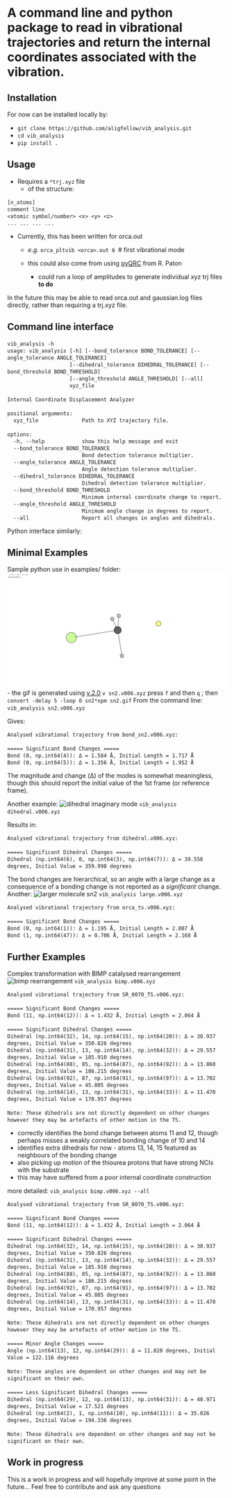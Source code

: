 # A command line and python package to read in vibrational trajectories and return the internal coordinates associated with the vibration.

## Installation
For now can be installed locally by:
- ```git clone https://github.com/aligfellow/vib_analysis.git```
- ```cd vib_analysis```
- ```pip install .```

## Usage
- Requires a ```*trj.xyz``` file
  - of the structure:
```
[n_atoms]
comment line
<atomic symbol/number> <x> <y> <z>
... ... ... ... 
```
- Currently, this has been written for orca.out
  - _e.g._ ```orca_pltvib <orca>.out 6 ```# first vibrational mode
  - this could also come from using [pyQRC](https://github.com/patonlab/pyQRC) from R. Paton
  
     - could run a loop of amplitudes to generate individual xyz trj files **to do**
     
In the future this may be able to read orca.out and gaussian.log files directly, rather than requiring a trj.xyz file.

## Command line interface
```
vib_analysis -h
usage: vib_analysis [-h] [--bond_tolerance BOND_TOLERANCE] [--angle_tolerance ANGLE_TOLERANCE]
                    [--dihedral_tolerance DIHEDRAL_TOLERANCE] [--bond_threshold BOND_THRESHOLD]
                    [--angle_threshold ANGLE_THRESHOLD] [--all]
                    xyz_file

Internal Coordinate Displacement Analyzer

positional arguments:
  xyz_file              Path to XYZ trajectory file.

options:
  -h, --help            show this help message and exit
  --bond_tolerance BOND_TOLERANCE
                        Bond detection tolerance multiplier.
  --angle_tolerance ANGLE_TOLERANCE
                        Angle detection tolerance multiplier.
  --dihedral_tolerance DIHEDRAL_TOLERANCE
                        Dihedral detection tolerance multiplier.
  --bond_threshold BOND_THRESHOLD
                        Minimum internal coordinate change to report.
  --angle_threshold ANGLE_THRESHOLD
                        Minimum angle change in degrees to report.
  --all                 Report all changes in angles and dihedrals.
```                 
Python interface similarly:

## Minimal Examples 
Sample python use in examples/ folder:
![sn2 imaginary mode](images/sn2.gif)
    - the gif is generated using [v.2.0](https://github.com/briling/v) ```v sn2.v006.xyz``` press `f` and then `q` ; then ```convert -delay 5 -loop 0 sn2*xpm sn2.gif```
From the command line:
  ``` vib_analysis sn2.v006.xyz ```

Gives:
```
Analysed vibrational trajectory from bond_sn2.v006.xyz:

===== Significant Bond Changes =====
Bond (0, np.int64(4)): Δ = 1.584 Å, Initial Length = 1.717 Å
Bond (0, np.int64(5)): Δ = 1.356 Å, Initial Length = 1.952 Å
```
The magnitude and change (Δ) of the modes is somewhat meaningless, though this should report the initial value of the 1st frame (or reference frame).

Another example:
![dihedral imaginary mode](images/dihedral.gif)
```vib_analysis dihedral.v006.xyz```

Results in:
```
Analysed vibrational trajectory from dihedral.v006.xyz:

===== Significant Dihedral Changes =====
Dihedral (np.int64(6), 0, np.int64(3), np.int64(7)): Δ = 39.556 degrees, Initial Value = 359.998 degrees
```

The bond changes are hierarchical, so an angle with a large change as a consequence of a bonding change is not reported as a *significant* change.
Another:
![larger molecule sn2](images/large.gif)
```vib_analysis large.v006.xyz```

```
Analysed vibrational trajectory from orca_ts.v006.xyz:

===== Significant Bond Changes =====
Bond (0, np.int64(1)): Δ = 1.195 Å, Initial Length = 2.807 Å
Bond (1, np.int64(47)): Δ = 0.706 Å, Initial Length = 2.168 Å
```

## Further Examples
Complex transformation with BIMP catalysed rearrangement
![bimp rearrangement](images/bimp.gif)
```vib_analysis bimp.v006.xyz```

```
Analysed vibrational trajectory from SR_0070_TS.v006.xyz:

===== Significant Bond Changes =====
Bond (11, np.int64(12)): Δ = 1.432 Å, Initial Length = 2.064 Å

===== Significant Dihedral Changes =====
Dihedral (np.int64(32), 14, np.int64(15), np.int64(20)): Δ = 30.937 degrees, Initial Value = 350.826 degrees
Dihedral (np.int64(31), 13, np.int64(14), np.int64(32)): Δ = 29.557 degrees, Initial Value = 185.910 degrees
Dihedral (np.int64(88), 85, np.int64(87), np.int64(92)): Δ = 13.860 degrees, Initial Value = 186.215 degrees
Dihedral (np.int64(92), 87, np.int64(91), np.int64(97)): Δ = 13.702 degrees, Initial Value = 45.805 degrees
Dihedral (np.int64(14), 13, np.int64(31), np.int64(33)): Δ = 11.470 degrees, Initial Value = 170.957 degrees

Note: These dihedrals are not directly dependent on other changes however they may be artefacts of other motion in the TS.
```
- correctly identifies the bond change between atoms 11 and 12, though perhaps misses a weakly correlated bonding change of 10 and 14
- identifies extra dihedrals for now - atoms 13, 14, 15 featured as neighbours of the bonding change
- also picking up motion of the thiourea protons that have strong NCIs with the substrate
- this may have suffered from a poor internal coordinate construction

more detailed:
```vib_analysis bimp.v006.xyz --all```

```
Analysed vibrational trajectory from SR_0070_TS.v006.xyz:

===== Significant Bond Changes =====
Bond (11, np.int64(12)): Δ = 1.432 Å, Initial Length = 2.064 Å

===== Significant Dihedral Changes =====
Dihedral (np.int64(32), 14, np.int64(15), np.int64(20)): Δ = 30.937 degrees, Initial Value = 350.826 degrees
Dihedral (np.int64(31), 13, np.int64(14), np.int64(32)): Δ = 29.557 degrees, Initial Value = 185.910 degrees
Dihedral (np.int64(88), 85, np.int64(87), np.int64(92)): Δ = 13.860 degrees, Initial Value = 186.215 degrees
Dihedral (np.int64(92), 87, np.int64(91), np.int64(97)): Δ = 13.702 degrees, Initial Value = 45.805 degrees
Dihedral (np.int64(14), 13, np.int64(31), np.int64(33)): Δ = 11.470 degrees, Initial Value = 170.957 degrees

Note: These dihedrals are not directly dependent on other changes however they may be artefacts of other motion in the TS.

===== Minor Angle Changes =====
Angle (np.int64(13), 12, np.int64(29)): Δ = 11.020 degrees, Initial Value = 122.116 degrees

Note: These angles are dependent on other changes and may not be significant on their own.

===== Less Significant Dihedral Changes =====
Dihedral (np.int64(29), 12, np.int64(13), np.int64(31)): Δ = 48.971 degrees, Initial Value = 17.521 degrees
Dihedral (np.int64(2), 1, np.int64(10), np.int64(11)): Δ = 35.026 degrees, Initial Value = 194.336 degrees

Note: These dihedrals are dependent on other changes and may not be significant on their own.
```

## Work in progress
This is a work in progress and will hopefully improve at some point in the future...
Feel free to contribute and ask any questions
